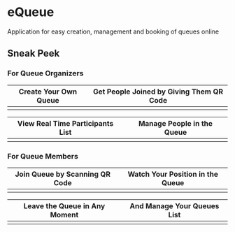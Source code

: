 # eQueue
Application for easy creation, management and booking of queues online

## Sneak Peek
### For Queue Organizers
Create Your Own Queue       |  Get People Joined by Giving Them QR Code
:-------------------------:|:-------------------------:
![]() | ![]()

View Real Time Participants List           |  Manage People in the Queue
:-------------------------:|:-------------------------:
![]() | ![]()

### For Queue Members
Join Queue by Scanning QR Code         |  Watch Your Position in the Queue
:-------------------------:|:-------------------------:
![]() | ![]()

Leave the Queue in Any Moment        |  And Manage Your Queues List
:-------------------------:|:-------------------------:
![]() | ![]()
